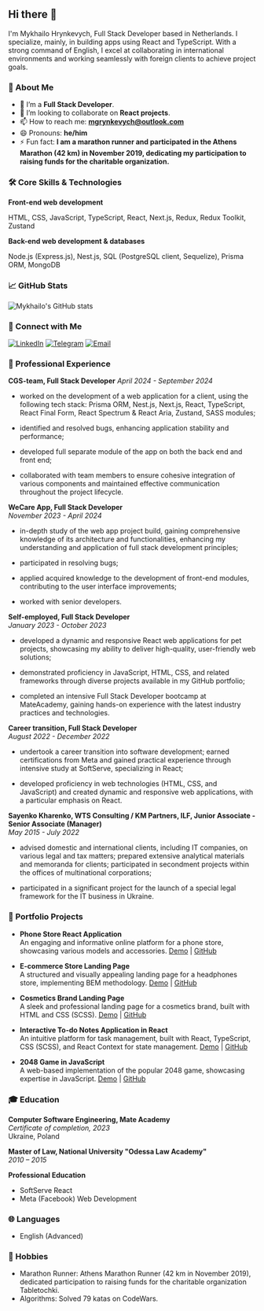## Hi there 👋

I'm Mykhailo Hrynkevych, Full Stack Developer based in Netherlands. I specialize, mainly, in building apps using React and TypeScript. With a strong command of English, I excel at collaborating in international environments and working seamlessly with foreign clients to achieve project goals.

### 🚀 About Me

- 🔭 I’m a **Full Stack Developer**.
- 👯 I’m looking to collaborate on **React projects**.
- 📫 How to reach me: **mgrynkevych@outlook.com**
- 😄 Pronouns: **he/him**
- ⚡ Fun fact: **I am a marathon runner and participated in the Athens Marathon (42 km) in November 2019, dedicating my participation to raising funds for the charitable organization.**

### 🛠️ Core Skills & Technologies

**Front-end web development**

HTML, CSS, JavaScript, TypeScript, React, Next.js, Redux, Redux Toolkit, Zustand

**Back-end web development & databases**

Node.js (Express.js), Nest.js, SQL (PostgreSQL client, Sequelize), Prisma ORM, MongoDB

### 📈 GitHub Stats
![Mykhailo's GitHub stats](https://github-readme-stats.vercel.app/api?username=hrynkevych&show_icons=true&theme=radical)

### 🔗 Connect with Me
[![LinkedIn](https://img.shields.io/badge/LinkedIn-0077B5?style=for-the-badge&logo=linkedin&logoColor=white)](https://www.linkedin.com/in/mykhailo-hrynkevych-222279104/)
[![Telegram](https://img.shields.io/badge/Telegram-2CA5E0?style=for-the-badge&logo=telegram&logoColor=white)](https://t.me/hrynkevych)
[![Email](https://img.shields.io/badge/Email-D14836?style=for-the-badge&logo=gmail&logoColor=white)](mailto:mgrynkevych@outlook.com)

### 💼 Professional Experience

**CGS-team, Full Stack Developer** 
*April 2024 - September 2024*

- worked on the development of a web application for a client, using the following tech stack: Prisma ORM, Nest.js, Next.js, React, TypeScript, React Final Form, React Spectrum & React Aria, Zustand, SASS modules;

- identified and resolved bugs, enhancing application stability and performance;

- developed full separate module of the app on both the back end and front end;

- collaborated with team members to ensure cohesive integration of various components and maintained effective communication throughout the project lifecycle.

**WeCare App, Full Stack Developer**  
*November 2023 - April 2024*

- in-depth study of the web app project build, gaining comprehensive knowledge of its architecture and functionalities, enhancing my understanding and application of full stack development principles;

- participated in resolving bugs;

- applied acquired knowledge to the development of front-end modules, contributing to the user interface improvements;

- worked with senior developers.

**Self-employed, Full Stack Developer**  
*January 2023 - October 2023* 

- developed a dynamic and responsive React web applications for pet projects, showcasing my ability to deliver high-quality, user-friendly web solutions;

- demonstrated proficiency in JavaScript, HTML, CSS, and related frameworks through diverse projects available in my GitHub portfolio;

- completed an intensive Full Stack Developer bootcamp at MateAcademy, gaining hands-on experience with the latest industry practices and technologies.

**Career transition, Full Stack Developer**  
*August 2022 - December 2022*

- undertook a career transition into software development; earned certifications from Meta and gained practical experience through intensive study at SoftServe, specializing in React;

- developed proficiency in web technologies (HTML, CSS, and JavaScript) and created dynamic and responsive web applications, with a particular emphasis on React.

**Sayenko Kharenko, WTS Consulting / KM Partners, ILF, Junior Associate - Senior Associate (Manager)**  
*May 2015 - July 2022* 

- advised domestic and international clients, including IT companies, on various legal and tax matters; prepared extensive analytical materials and memoranda for clients; participated in secondment projects within the offices of multinational corporations;

- participated in a significant project for the launch of a special legal framework for the IT business in Ukraine.

### 💼 Portfolio Projects

- **Phone Store React Application**  
  An engaging and informative online platform for a phone store, showcasing various models and accessories.
  [Demo](https://hrynkevych.github.io/react_phone_app/) | [GitHub](https://github.com/hrynkevych/react_phone_app)

- **E-commerce Store Landing Page**  
  A structured and visually appealing landing page for a headphones store, implementing BEM methodology.
  [Demo](https://hrynkevych.github.io/layout_miami/) | [GitHub](https://github.com/hrynkevych/headphones)

- **Cosmetics Brand Landing Page**  
  A sleek and professional landing page for a cosmetics brand, built with HTML and CSS (SCSS).
  [Demo](https://hrynkevych.github.io/Eco_cosmetics/) | [GitHub](https://github.com/hrynkevych/eco_cosm)

- **Interactive To-do Notes Application in React**  
  An intuitive platform for task management, built with React, TypeScript, CSS (SCSS), and React Context for state management.
  [Demo](https://hrynkevych.github.io/react_todo-app-with-api/) | [GitHub](https://github.com/hrynkevych/react_todo_app)

- **2048 Game in JavaScript**  
  A web-based implementation of the popular 2048 game, showcasing expertise in JavaScript.
  [Demo](https://hrynkevych.github.io/js_2048_game/) | [GitHub](https://github.com/hrynkevych/2048_js_game)

### 🎓 Education

**Computer Software Engineering, Mate Academy**  
*Certificate of completion, 2023*  
Ukraine, Poland

**Master of Law, National University "Odessa Law Academy"**  
*2010 – 2015*  

**Professional Education**
- SoftServe React
- Meta (Facebook) Web Development

### 🌐 Languages
- English (Advanced)

### 🎯 Hobbies
- Marathon Runner: Athens Marathon Runner (42 km in November 2019), dedicated participation to raising funds for the charitable organization Tabletochki.
- Algorithms: Solved 79 katas on CodeWars.
